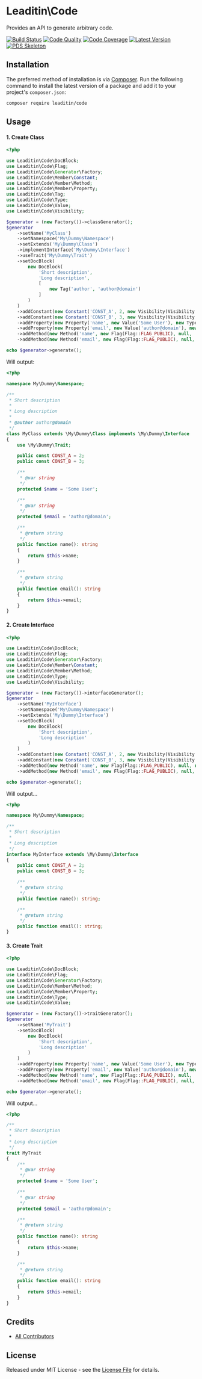 # Leaditin\Code

Provides an API to generate arbitrary code.

[![Build Status][ico-build]][link-build]
[![Code Quality][ico-code-quality]][link-code-quality]
[![Code Coverage][ico-code-coverage]][link-code-coverage]
[![Latest Version][ico-version]][link-packagist]
[![PDS Skeleton][ico-pds]][link-pds]

## Installation

The preferred method of installation is via [Composer](http://getcomposer.org/). Run the following command to install the latest version of a package and add it to your project's `composer.json`:

```bash
composer require leaditin/code
```

## Usage

#### 1. Create Class
 
```php
<?php

use Leaditin\Code\DocBlock;
use Leaditin\Code\Flag;
use Leaditin\Code\Generator\Factory;
use Leaditin\Code\Member\Constant;
use Leaditin\Code\Member\Method;
use Leaditin\Code\Member\Property;
use Leaditin\Code\Tag;
use Leaditin\Code\Type;
use Leaditin\Code\Value;
use Leaditin\Code\Visibility;

$generator = (new Factory())->classGenerator();
$generator
    ->setName('MyClass')
    ->setNamespace('My\Dummy\Namespace')
    ->setExtends('My\Dummy\Class')
    ->implementInterface('My\Dummy\Interface')
    ->useTrait('My\Dummy\Trait')
    ->setDocBlock(
        new DocBlock(
            'Short description',
            'Long description',
            [
                new Tag('author', 'author@domain')
            ]
        )
    )
    ->addConstant(new Constant('CONST_A', 2, new Visibility(Visibility::VISIBILITY_PUBLIC)))
    ->addConstant(new Constant('CONST_B', 3, new Visibility(Visibility::VISIBILITY_PUBLIC)))
    ->addProperty(new Property('name', new Value('Some User'), new Type(Type::TYPE_STRING), new Flag(Flag::FLAG_PROTECTED)))
    ->addProperty(new Property('email', new Value('author@domain'), new Type(Type::TYPE_STRING), new Flag(Flag::FLAG_PROTECTED)))
    ->addMethod(new Method('name', new Flag(Flag::FLAG_PUBLIC), null, 'return $this->name;', null, new Type(Type::TYPE_STRING)))
    ->addMethod(new Method('email', new Flag(Flag::FLAG_PUBLIC), null, 'return $this->email;', null, new Type(Type::TYPE_STRING)));

echo $generator->generate();
```

Will output:

```php
<?php

namespace My\Dummy\Namespace;

/**
 * Short description
 *
 * Long description
 *
 * @author author@domain
 */
class MyClass extends \My\Dummy\Class implements \My\Dummy\Interface
{
    use \My\Dummy\Trait;

    public const CONST_A = 2;
    public const CONST_B = 3;

    /**
     * @var string
     */
    protected $name = 'Some User';

    /**
     * @var string
     */
    protected $email = 'author@domain';

    /**
     * @return string
     */
    public function name(): string
    {
        return $this->name;
    }

    /**
     * @return string
     */
    public function email(): string
    {
        return $this->email;
    }
}
```

#### 2. Create Interface

```php
<?php

use Leaditin\Code\DocBlock;
use Leaditin\Code\Flag;
use Leaditin\Code\Generator\Factory;
use Leaditin\Code\Member\Constant;
use Leaditin\Code\Member\Method;
use Leaditin\Code\Type;
use Leaditin\Code\Visibility;

$generator = (new Factory())->interfaceGenerator();
$generator
    ->setName('MyInterface')
    ->setNamespace('My\Dummy\Namespace')
    ->setExtends('My\Dummy\Interface')
    ->setDocBlock(
        new DocBlock(
            'Short description',
            'Long description'
        )
    )
    ->addConstant(new Constant('CONST_A', 2, new Visibility(Visibility::VISIBILITY_PUBLIC)))
    ->addConstant(new Constant('CONST_B', 3, new Visibility(Visibility::VISIBILITY_PUBLIC)))
    ->addMethod(new Method('name', new Flag(Flag::FLAG_PUBLIC), null, null, null, new Type(Type::TYPE_STRING)))
    ->addMethod(new Method('email', new Flag(Flag::FLAG_PUBLIC), null, null, null, new Type(Type::TYPE_STRING)));

echo $generator->generate();

```

Will output...

```php
<?php

namespace My\Dummy\Namespace;

/**
 * Short description
 *
 * Long description
 */
interface MyInterface extends \My\Dummy\Interface
{
    public const CONST_A = 2;
    public const CONST_B = 3;

    /**
     * @return string
     */
    public function name(): string;

    /**
     * @return string
     */
    public function email(): string;
}
```

#### 3. Create Trait

```php
<?php

use Leaditin\Code\DocBlock;
use Leaditin\Code\Flag;
use Leaditin\Code\Generator\Factory;
use Leaditin\Code\Member\Method;
use Leaditin\Code\Member\Property;
use Leaditin\Code\Type;
use Leaditin\Code\Value;

$generator = (new Factory())->traitGenerator();
$generator
    ->setName('MyTrait')
    ->setDocBlock(
        new DocBlock(
            'Short description',
            'Long description'
        )
    )
    ->addProperty(new Property('name', new Value('Some User'), new Type(Type::TYPE_STRING), new Flag(Flag::FLAG_PROTECTED)))
    ->addProperty(new Property('email', new Value('author@domain'), new Type(Type::TYPE_STRING), new Flag(Flag::FLAG_PROTECTED)))
    ->addMethod(new Method('name', new Flag(Flag::FLAG_PUBLIC), null, 'return $this->name;', null, new Type(Type::TYPE_STRING)))
    ->addMethod(new Method('email', new Flag(Flag::FLAG_PUBLIC), null, 'return $this->email;', null, new Type(Type::TYPE_STRING)));

echo $generator->generate();
```

Will output...

```php
<?php

/**
 * Short description
 *
 * Long description
 */
trait MyTrait
{
    /**
     * @var string
     */
    protected $name = 'Some User';

    /**
     * @var string
     */
    protected $email = 'author@domain';

    /**
     * @return string
     */
    public function name(): string
    {
        return $this->name;
    }

    /**
     * @return string
     */
    public function email(): string
    {
        return $this->email;
    }
}
```

## Credits

- [All Contributors][link-contributors]

## License

Released under MIT License - see the [License File](LICENSE) for details.


[ico-version]: https://img.shields.io/packagist/v/leaditin/code.svg
[ico-build]: https://travis-ci.org/leaditin/code.svg?branch=master
[ico-code-coverage]: https://img.shields.io/scrutinizer/coverage/g/leaditin/code.svg
[ico-code-quality]: https://img.shields.io/scrutinizer/g/leaditin/code.svg
[ico-pds]: https://img.shields.io/badge/pds-skeleton-blue.svg

[link-packagist]: https://packagist.org/packages/leaditin/code
[link-build]: https://travis-ci.org/leaditin/code
[link-code-coverage]: https://scrutinizer-ci.com/g/leaditin/code/code-structure
[link-code-quality]: https://scrutinizer-ci.com/g/leaditin/code
[link-pds]: https://github.com/php-pds/skeleton
[link-contributors]: ../../contributors